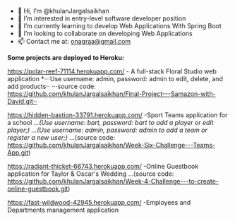 - 👋 Hi, I’m @khulanJargalsaikhan
- 👀 I’m interested in entry-level software developer position
- 🌱 I’m currently learning to develop Web Applications With Spring Boot
- 💞️ I’m looking to collaborate on developing Web Applications
- 📫 Contact me at: onagraa@gmail.com

<!---
khulanJargalsaikhan/khulanJargalsaikhan is a ✨ special ✨ repository because its `README.md` (this file) appears on your GitHub profile.
You can click the Preview link to take a look at your changes.
--->


**Some projects are deployed to Heroku:**

https://polar-reef-71114.herokuapp.com/   - A full-stack Floral Studio web application
*⋅⋅⋅Use username: admin, password: admin to edit, delete, and add products⋅⋅
⋅⋅⋅source code: https://github.com/khulanJargalsaikhan/Final-Project---Samazon-with-David.git⋅⋅


https://hidden-bastion-33791.herokuapp.com/   -Sport Teams application for a school
*...(Use username: bart, password: bart to add a player or edit player;)* 
*...(Use username: admin, password: admin to add a team or register a new user;)*
...(source code: https://github.com/khulanJargalsaikhan/Week-Six-Challenge---Teams-App.git)


https://radiant-thicket-66743.herokuapp.com/   -Online Guestbook application for Taylor & Oscar's Wedding
...(source code: https://github.com/khulanJargalsaikhan/Week-4-Challenge---to-create-online-guestbook.git)


https://fast-wildwood-42945.herokuapp.com/  -Employees and Departments management application
